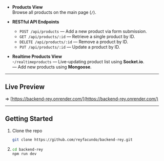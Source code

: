 
- **Products View**  
  Browse all products on the main page (`/`).

- **RESTful API Endpoints**  
  - `POST /api/products` — Add a new product via form submission.  
  - `GET /api/products/:id` — Retrieve a single product by ID.  
  - `DELETE /api/products/:id` — Remove a product by ID.  
  - `PUT /api/products/:id` — Update a product by ID.

- **Realtime Products View**  
  -`/realtimeproducts` — Live-updating product list using **Socket.io**.  
‎ ‎ ‎ ‎ ‎ ‎ ‎ ‎ ‎ ‎ ‎ ‎ ‎ ‎‎ ‎ ‎ ‎ ‎ ‎ ‎ ‎ ‎ ‎ ‎  ‎  ‎ ‎ ‎ ‎ ‎ ‎ ‎ ‎ ‎ — Add new products using **Mongoose**.

---

## Live Preview

=> [https://backend-rey.onrender.com/](https://backend-rey.onrender.com/)

---

## Getting Started

1. Clone the repo  
   ```bash
   git clone https://github.com/reyfacundo/backend-rey.git
2. ```bash
   cd backend-rey
   npm run dev
